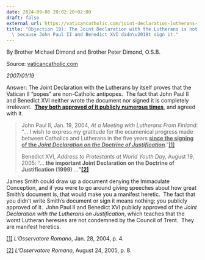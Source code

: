 ```yaml
---
date: 2024-09-06 20:02:28+02:00
draft: false
external_url: https://vaticancatholic.com/joint-declaration-lutherans-john-paul-ii-benedict-xvi/
title: "Objection 19): The Joint Declaration with the Lutherans is not manifest heresy\
  \ because John Paul II and Benedict XVI didn\u2019t sign it."
---
```




By Brother Michael Dimond and Brother Peter Dimond, O.S.B.

Source: [vaticancatholic.com](https://vaticancatholic.com/joint-declaration-lutherans-john-paul-ii-benedict-xvi/)

*2007/01/19*

<p>Answer: The Joint Declaration with the Lutherans by itself proves that the Vatican II “popes” are non-Catholic antipopes.  The fact that John Paul II and Benedict XVI neither wrote the document nor signed it is completely irrelevant.  <strong><u>They both approved of it publicly numerous times</u></strong>, and agreed with it. </p>
<blockquote>
<p>John Paul II, Jan. 19, 2004, <em>At a Meeting with Lutherans From Finland</em>: “… I wish to express my gratitude for the ecumenical progress made between Catholics and Lutherans in the five years <strong><u>since the signing of the <em>Joint Declaration on the Doctrine of Justification</em></u></strong>.”<a href="#_edn1" name="_ednref1">[1]</a></p>
<p>Benedict XVI, <em>Address to Protestants at World Youth Da</em>y, August 19, 2005: “…<strong> the important Joint Declaration on the Doctrine of Justification (1999)</strong> …<strong>”<a href="#_edn2" name="_ednref2">[2]</a></strong></p>
</blockquote>
<p>James Smith could draw up a document denying the Immaculate Conception, and if you were to go around giving speeches about how great Smith’s document is, that would make you a manifest heretic.  The fact that you didn’t write Smith’s document or sign it means nothing; you publicly approved of it.  John Paul II and Benedict XVI publicly approved of the <em>Joint Declaration with the Lutherans on Justification</em>, which teaches that the worst Lutheran heresies are not condemned by the Council of Trent.  They are manifest heretics.</p>

<div>
<p><a href="#_ednref1" name="_edn1">[1]</a> <em>L’Osservatore Romano</em>, Jan. 28, 2004, p. 4.</p>
</div>
<div>
<p><a href="#_ednref2" name="_edn2">[2]</a> <em>L’Osservatore Romano</em>, August 24, 2005, p. 8.</p>
</div>
</div>
